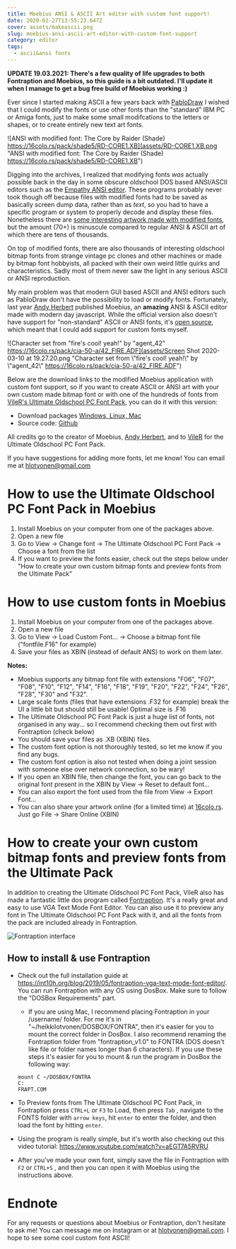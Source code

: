 ```yaml
---
title: Moebius ANSI & ASCII Art editor with custom font support!
date: 2020-02-27T13:55:23.647Z
cover: assets/makeascii.png
slug: moebius-ansi-ascii-art-editor-with-custom-font-support
category: editor
tags:
  - ascii&ansi fonts
---
```

**UPDATE 19.03.2021: There's a few quality of life upgrades to both Fontraption and Moebius, so this guide is a bit outdated. I'll update it when I manage to get a bug free build of Moebius working :)**

Ever since I started making ASCII a few years back with [PabloDraw](http://picoe.ca/products/pablodraw/) I wished that I could modify the fonts or use other fonts than the "standard" IBM PC or Amiga fonts, just to make some small modifcations to the letters or shapes, or to create entirely new text art fonts. 

![ANSI with modified font: The Core by Raider (Shade) https://16colo.rs/pack/shade5/RD-CORE1.XB](assets/RD-CORE1.XB.png "ANSI with modified font: The Core by Raider (Shade) https://16colo.rs/pack/shade5/RD-CORE1.XB")

Digging into the archives, I realized that modifying fonts *was* actually possible back in the day in some obscure oldschool DOS based ANSI/ASCII editors such as the [Empathy ANSI editor](http://artscene.textfiles.com/viewers/dos/). These programs probably never took though off because files with modified fonts had to be saved as basically screen dump data, rather than as *text*, so you had to have a specific program or system to properly decode and display these files. Nonetheless there are [some interesting artwork made with modified fonts](https://16colo.rs/tags/content/custom%20font), but the amount (70+) is minuscule compared to regular ANSI & ASCII art of which there are tens of thousands.

On top of modified fonts, there are also thousands of interesting oldschool bitmap fonts from strange vintage pc clones and other machines or made by bitmap font hobbyists, all packed with their own weird little quirks and characteristics. Sadly most of them never saw the light in any serious ASCII or ANSI reproduction.

My main problem was that modern GUI based ASCII and ANSI editors such as PabloDraw don't have the possibility to load or modify fonts. Fortunately, last year [Andy Herbert](https://github.com/andyherbert) published Moebius, an **amazing** ANSI & ASCII editor made with modern day javascript. While the official version also doesn't have support for "non-standard" ASCII or ANSI fonts, it's [open source](https://github.com/blocktronics/moebius), which meant that I could add support for custom fonts myself. 

![Character set from "fire's cool! yeah!" by "agent_42" https://16colo.rs/pack/cia-50-a/42_FIRE.ADF](assets/Screen Shot 2020-03-10 at 19.27.20.png "Character set from \\"fire's cool! yeah!\\" by \\"agent_42\\" https://16colo.rs/pack/cia-50-a/42_FIRE.ADF")

Below are the download links to the modified Moebius application with custom font support, so if you want to create ASCII or ANSI art with your own custom made bitmap font or with one of the hundreds of fonts from [VileR's Ultimate Oldschool PC Font Pack](https://int10h.org/blog/2016/01/the-ultimate-oldschool-pc-font-pack-v10/), you can do it with this version:

* Download packages [Windows, Linux, Mac](https://drive.google.com/open?id=1ggclfhvQnwala1Y5xMo64hyoQsEvMUem)
* Source code: [Github](https://github.com/hlotvonen/moebius-customfont)

All credits go to the creator of Moebius, [Andy Herbert](http://www.andyh.org/moebius/), and to [VileR](https://int10h.org/) for the Ultimate Oldschool PC Font Pack. 

If you have suggestions for adding more fonts, let me know! You can email me at hlotvonen@gmail.com

# How to use the Ultimate Oldschool PC Font Pack in Moebius

1. Install Moebius on your computer from one of the packages above.
2. Open a new file
3. Go to View -> Change font -> The Ultimate Oldschool PC Font Pack -> Choose a font from the list
4. If you want to preview the fonts easier, check out the steps below under "How to create your own custom bitmap fonts and preview fonts from the Ultimate Pack"

# How to use custom fonts in Moebius

1. Install Moebius on your computer from one of the packages above.
2. Open a new file
3. Go to View -> Load Custom Font... -> Choose a bitmap font file ("fontfile.F16" for example)
4. Save your files as XBIN (instead of default ANS) to work on them later.

**Notes:** 

* Moebius supports any bitmap font file with extensions "F06", "F07", "F08", "F10", "F12", "F14", "F16", "F18", "F19", "F20", "F22", "F24", "F26", "F28", "F30" and "F32".
* Large scale fonts (files that have extensions .F32 for example) break the UI a little bit but should still be usable! Optimal size is .F16
* The Ultimate Oldschool PC Font Pack is just a huge list of fonts, not organised in any way... so I recommend checking them out first with Fontraption (check below)
* You should save your files as .XB (XBIN) files.
* The custom font option is not thoroughly tested, so let me know if you find any bugs.
* The custom font option is also not tested when doing a joint session with someone else over network connection, so be wary!
* If you open an XBIN file, then change the font, you can go back to the original font present in the XBIN by View -> Reset to default font...
* You can also export the font used from the file from View -> Export Font...
* You can also share your artwork online (for a limited time) at [16colo.rs](https://16colo.rs). Just go File -> Share Online (XBIN)

# How to create your own custom bitmap fonts and preview fonts from the Ultimate Pack

In addition to creating the Ultimate Oldschool PC Font Pack, VileR also has made a fantastic little dos program called [Fontraption](https://int10h.org/blog/2019/05/fontraption-vga-text-mode-font-editor/). It's a really great and easy to use VGA Text Mode Font Editor. You can also use it to preview any font in The Ultimate Oldschool PC Font Pack with it, and all the fonts from the pack are included already in Fontraption. 

![Fontraption interface](assets/fontraption.png "Fontraption interface")

## How to install & use Fontraption

* Check out the full installation guide at <https://int10h.org/blog/2019/05/fontraption-vga-text-mode-font-editor/>. You can run Fontraption with any OS using DosBox. Make sure to follow the "DOSBox Requirements" part.

  * If you are using Mac, I recommend placing Fontraption in your /username/ folder. For me it's in "~/heikkilotvonen/DOSBOX/FONTRA", then it's easier for you to mount the correct folder in DosBox. I also recommend renaming the Fontraption folder from "fontraption_v1.0" to FONTRA (DOS doesn't like file or folder names longer than 6 characters). If you use these steps it's easier for you to mount & run the program in DosBox the following way:

  ```shell
  mount C ~/DOSBOX/FONTRA
  C:
  FRAPT.COM
  ```
* To Preview fonts from The Ultimate Oldschool PC Font Pack, in Fontraption press `CTRL+L` or `F3` to Load, then press `Tab` , navigate to the FONTS folder with `arrow keys`, hit `enter` to enter the folder, and then load the font by hitting `enter`.
* Using the program is really simple, but it's worth also checking out this video tutorial: <https://www.youtube.com/watch?v=aEGT7A5RVRU>
* After you've made your own font, simply save the file in Fontraption with `F2` or `CTRL+S` , and then you can open it with Moebius using the instructions above.

# Endnote

For any requests or questions about Moebius or Fontraption, don't hesitate to ask me! You can message me on Instagram or at hlotvonen@gmail.com. I hope to see some cool custom font ASCII!
